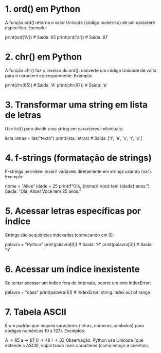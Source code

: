 # 1. ord() em Python
A função ord() retorna o valor Unicode (código numérico) de um caractere específico.
Exemplo:

print(ord('A'))  # Saída: 65
print(ord('a'))  # Saída: 97


# 2. chr() em Python
A função chr() faz o inverso do ord(): converte um código Unicode de volta para o caractere correspondente.
Exemplo:

print(chr(65))  # Saída: 'A'
print(chr(97))  # Saída: 'a'


# 3. Transformar uma string em lista de letras
Use list() para dividir uma string em caracteres individuais:

lista_letras = list("texto")
print(lista_letras)  # Saída: ['t', 'e', 'x', 't', 'o']


# 4. f-strings (formatação de strings)
F-strings permitem inserir variáveis diretamente em strings usando {var}.
Exemplo:


nome = "Alice"
idade = 25
print(f"Olá, {nome}! Você tem {idade} anos.")  
 Saída: "Olá, Alice! Você tem 25 anos."


# 5. Acessar letras específicas por índice
 Strings são sequências indexadas (começando em 0):

palavra = "Python"
print(palavra[0])  # Saída: 'P'
print(palavra[3])  # Saída: 'h'
# 6. Acessar um índice inexistente
 Se tentar acessar um índice fora do intervalo, ocorre um erro IndexError:

palavra = "casa"
print(palavra[6])  # IndexError: string index out of range


# 7. Tabela ASCII
 É um padrão que mapeia caracteres (letras, números, símbolos) para códigos numéricos (0 a 127).
 Exemplos:

A → 65
a → 97
0 → 48
! → 33
Observação: Python usa Unicode (que estende a ASCII), suportando mais caracteres (como emojis e acentos).
